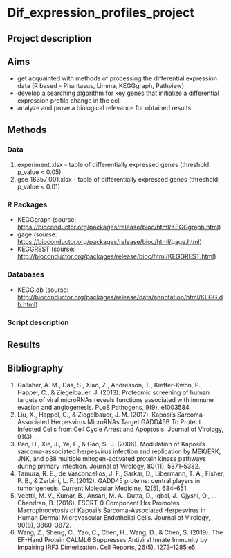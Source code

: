 # Dif_expression_profiles_project

## Project description
## Aims 
 - get acquainted with methods of processing the differential expression data (R based - Phantasus, Limma, KEGGgraph, Pathview)
 - develop a searching algorithm for key genes that initialize a differential expression profile change in the cell
 - analyze and prove a biological relevance for obtained results
 
## Methods

### Data
1) experiment.xlsx - table of differentially expressed genes (threshold: p_value < 0.05)
2) gse_16357_001.xlsx - table of differentially expressed genes (threshold: p_value < 0.01)

### R Packages
 - KEGGgraph (sourse: https://bioconductor.org/packages/release/bioc/html/KEGGgraph.html)
 - gage (sourse: https://bioconductor.org/packages/release/bioc/html/gage.html)
 - KEGGREST (sourse: http://bioconductor.org/packages/release/bioc/html/KEGGREST.html)
### Databases
 - KEGG.db (sourse: http://bioconductor.org/packages/release/data/annotation/html/KEGG.db.html)


### Script description

## Results 

## Bibliography
1.	Gallaher, A. M., Das, S., Xiao, Z., Andresson, T., Kieffer-Kwon, P., Happel, C., & Ziegelbauer, J. (2013). Proteomic screening of human targets of viral microRNAs reveals functions associated with immune evasion and angiogenesis. PLoS Pathogens, 9(9), e1003584. 
2.	Liu, X., Happel, C., & Ziegelbauer, J. M. (2017). Kaposi’s Sarcoma-Associated Herpesvirus MicroRNAs Target GADD45B To Protect Infected Cells from Cell Cycle Arrest and Apoptosis. Journal of Virology, 91(3).
3.	Pan, H., Xie, J., Ye, F., & Gao, S.-J. (2006). Modulation of Kaposi’s sarcoma-associated herpesvirus infection and replication by MEK/ERK, JNK, and p38 multiple mitogen-activated protein kinase pathways during primary infection. Journal of Virology, 80(11), 5371–5382. 
4.	Tamura, R. E., de Vasconcellos, J. F., Sarkar, D., Libermann, T. A., Fisher, P. B., & Zerbini, L. F. (2012). GADD45 proteins: central players in tumorigenesis. Current Molecular Medicine, 12(5), 634–651.
5.	Veettil, M. V., Kumar, B., Ansari, M. A., Dutta, D., Iqbal, J., Gjyshi, O., … Chandran, B. (2016). ESCRT-0 Component Hrs Promotes Macropinocytosis of Kaposi’s Sarcoma-Associated Herpesvirus in Human Dermal Microvascular Endothelial Cells. Journal of Virology, 90(8), 3860–3872.
6.	Wang, Z., Sheng, C., Yao, C., Chen, H., Wang, D., & Chen, S. (2019). The EF-Hand Protein CALML6 Suppresses Antiviral Innate Immunity by Impairing IRF3 Dimerization. Cell Reports, 26(5), 1273–1285.e5. 

